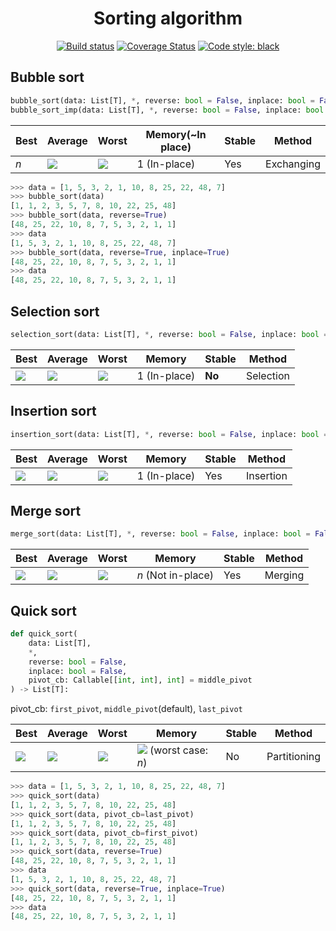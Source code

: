 <h1 align="center">Sorting algorithm</h1>
<p align="center">
<a href ="https://travis-ci.com/rekyungmin/python-sorting-algorithm"><img alt="Build status" src="https://travis-ci.com/rekyungmin/python-sorting-algorithm.svg?branch=master"></a>
<a href='https://coveralls.io/github/rekyungmin/python-sorting-algorithm?branch=master'><img src='https://coveralls.io/repos/github/rekyungmin/python-sorting-algorithm/badge.svg?branch=master' alt='Coverage Status' /></a>
<a href="https://github.com/psf/black"><img alt="Code style: black" src="https://img.shields.io/badge/code%20style-black-000000.svg"></a>
</p>

## Bubble sort
```python
bubble_sort(data: List[T], *, reverse: bool = False, inplace: bool = False) -> List[T]
bubble_sort_imp(data: List[T], *, reverse: bool = False, inplace: bool = False) -> List[T]
```

| Best | Average | Worst | Memory(~In place) | Stable | Method     |
| ---- | ------- | ----- | ----------------- | ------ | ---------- |
| <i>n</i>  | <img src="https://wikimedia.org/api/rest_v1/media/math/render/svg/ac9810bbdafe4a6a8061338db0f74e25b7952620"> | <img src="https://wikimedia.org/api/rest_v1/media/math/render/svg/ac9810bbdafe4a6a8061338db0f74e25b7952620"> | 1 (In-place)      | Yes    | Exchanging |


```python
>>> data = [1, 5, 3, 2, 1, 10, 8, 25, 22, 48, 7]
>>> bubble_sort(data)
[1, 1, 2, 3, 5, 7, 8, 10, 22, 25, 48]
>>> bubble_sort(data, reverse=True)
[48, 25, 22, 10, 8, 7, 5, 3, 2, 1, 1]
>>> data
[1, 5, 3, 2, 1, 10, 8, 25, 22, 48, 7]
>>> bubble_sort(data, reverse=True, inplace=True)
[48, 25, 22, 10, 8, 7, 5, 3, 2, 1, 1]
>>> data
[48, 25, 22, 10, 8, 7, 5, 3, 2, 1, 1]
```

## Selection sort
```python
selection_sort(data: List[T], *, reverse: bool = False, inplace: bool = False) -> List[T]
```

| Best | Average | Worst | Memory | Stable | Method     |
| ---- | ------- | ----- | ----------------- | ------ | ---------- |
| <img src="https://wikimedia.org/api/rest_v1/media/math/render/svg/ac9810bbdafe4a6a8061338db0f74e25b7952620">  | <img src="https://wikimedia.org/api/rest_v1/media/math/render/svg/ac9810bbdafe4a6a8061338db0f74e25b7952620">   | <img src="https://wikimedia.org/api/rest_v1/media/math/render/svg/ac9810bbdafe4a6a8061338db0f74e25b7952620"> | 1 (In-place)      | **No**    | Selection |

## Insertion sort
```python
insertion_sort(data: List[T], *, reverse: bool = False, inplace: bool = False) -> List[T]
```

| Best | Average | Worst | Memory | Stable | Method     |
| ---- | ------- | ----- | ----------------- | ------ | ---------- |
| <img src="https://wikimedia.org/api/rest_v1/media/math/render/svg/ac9810bbdafe4a6a8061338db0f74e25b7952620">  | <img src="https://wikimedia.org/api/rest_v1/media/math/render/svg/ac9810bbdafe4a6a8061338db0f74e25b7952620">   | <img src="https://wikimedia.org/api/rest_v1/media/math/render/svg/ac9810bbdafe4a6a8061338db0f74e25b7952620"> | 1 (In-place)      | Yes    | Insertion |

## Merge sort
```python
merge_sort(data: List[T], *, reverse: bool = False, inplace: bool = False) -> List[T]
```

| Best | Average | Worst | Memory | Stable | Method     |
| ---- | ------- | ----- | ----------------- | ------ | ---------- |
| <img src="https://wikimedia.org/api/rest_v1/media/math/render/svg/560dfdce0353a330e03e4b3e0b7ca6e484bb40fb">  | <img src="https://wikimedia.org/api/rest_v1/media/math/render/svg/560dfdce0353a330e03e4b3e0b7ca6e484bb40fb">   | <img src="https://wikimedia.org/api/rest_v1/media/math/render/svg/560dfdce0353a330e03e4b3e0b7ca6e484bb40fb"> | <i>n</i> (Not in-place)      | Yes    | Merging |

## Quick sort
```python
def quick_sort(
    data: List[T],
    *,
    reverse: bool = False,
    inplace: bool = False,
    pivot_cb: Callable[[int, int], int] = middle_pivot
) -> List[T]:
```

pivot_cb: `first_pivot`, `middle_pivot`(default), `last_pivot`

| Best | Average | Worst | Memory | Stable | Method     |
| ---- | ------- | ----- | ----------------- | ------ | ---------- |
| <img src="https://wikimedia.org/api/rest_v1/media/math/render/svg/560dfdce0353a330e03e4b3e0b7ca6e484bb40fb">  | <img src="https://wikimedia.org/api/rest_v1/media/math/render/svg/560dfdce0353a330e03e4b3e0b7ca6e484bb40fb">   | <img src="https://wikimedia.org/api/rest_v1/media/math/render/svg/560dfdce0353a330e03e4b3e0b7ca6e484bb40fb"> | <img src="https://wikimedia.org/api/rest_v1/media/math/render/svg/560dfdce0353a330e03e4b3e0b7ca6e484bb40fb"> (worst case: <i>n</i>)      | No    | Partitioning |

```python
>>> data = [1, 5, 3, 2, 1, 10, 8, 25, 22, 48, 7]
>>> quick_sort(data)
[1, 1, 2, 3, 5, 7, 8, 10, 22, 25, 48]
>>> quick_sort(data, pivot_cb=last_pivot)
[1, 1, 2, 3, 5, 7, 8, 10, 22, 25, 48]
>>> quick_sort(data, pivot_cb=first_pivot)
[1, 1, 2, 3, 5, 7, 8, 10, 22, 25, 48]
>>> quick_sort(data, reverse=True)
[48, 25, 22, 10, 8, 7, 5, 3, 2, 1, 1]
>>> data
[1, 5, 3, 2, 1, 10, 8, 25, 22, 48, 7]
>>> quick_sort(data, reverse=True, inplace=True)
[48, 25, 22, 10, 8, 7, 5, 3, 2, 1, 1]
>>> data
[48, 25, 22, 10, 8, 7, 5, 3, 2, 1, 1]
```
